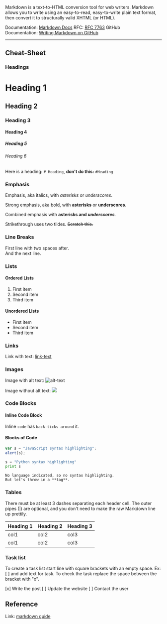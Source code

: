 Markdown is a text-to-HTML conversion tool for web writers. Markdown allows you to write using an easy-to-read, easy-to-write plain text format, then convert it to structurally valid XHTML (or HTML).

Documentation: [Markdown Docs](https://daringfireball.net/projects/markdown/) RFC: [RFC 7763](https://www.rfc-editor.org/rfc/rfc7763) GitHub Documentation: [Writing Markdown on GitHub](https://docs.github.com/en/get-started/writing-on-github)

---

## Cheat-Sheet

### Headings

# Heading 1
## Heading 2
### Heading 3
#### Heading 4
##### Heading 5
###### Heading 6

Here is a heading: `# Heading`, **don't do this:** `#Heading`

### Emphasis

Emphasis, aka italics, with *asterisks* or _underscores_.

Strong emphasis, aka bold, with **asterisks** or __underscores__.

Combined emphasis with **asterisks and _underscores_**.

Strikethrough uses two tildes. ~~Scratch this.~~

### Line Breaks

First line with two spaces after.  
And the next line.

### Lists

#### Ordered Lists

1. First item
2. Second item
3. Third item

#### Unordered Lists

- First item
- Second item
- Third item

### Links

Link with text: [link-text](https://www.google.com)

### [](https://github.com/christianlempa/cheat-sheets/blob/main/misc/markdown.md#images)Images

Image with alt text: ![alt-text](https://images.unsplash.com/photo-1541963463532-d68292c34b19?ixlib=rb-4.0.3&ixid=MnwxMjA3fDB8MHxleHBsb3JlLWZlZWR8Mnx8fGVufDB8fHx8&w=1000&q=80)

Image without alt text: ![](https://media.istockphoto.com/id/1354441996/photo/image-of-open-antique-book-on-wooden-table-with-glitter-overlay.jpg?b=1&s=170667a&w=0&k=20&c=O_VZbgONe4WTXPOEvwKYezhqFkzAXpr2g-lCdpdj5FU=)

### Code Blocks

#### Inline Code Block

Inline `code` has `back-ticks around` it.

#### Blocks of Code

```javascript
var s = "JavaScript syntax highlighting";
alert(s);
```
 
```python
s = "Python syntax highlighting"
print s
```
 
```
No language indicated, so no syntax highlighting. 
But let's throw in a **tag**.
```

### Tables

There must be at least 3 dashes separating each header cell. The outer pipes (|) are optional, and you don't need to make the raw Markdown line up prettily.

| Heading 1 | Heading 2 | Heading 3 |
|---|---|---|
| col1 | col2 | col3 |
| col1 | col2 | col3 |

### [](https://github.com/christianlempa/cheat-sheets/blob/main/misc/markdown.md#task-list)Task list

To create a task list start line with square brackets with an empty space. Ex: [ ] and add text for task. To check the task replace the space between the bracket with "x".

[x] Write the post
[ ] Update the website
[ ] Contact the user

## Reference

Link: [markdown guide](https://www.markdownguide.org/cheat-sheet)